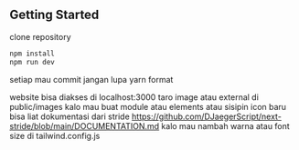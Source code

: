 ## Getting Started

clone repository

```bash
npm install
npm run dev
```

setiap mau commit jangan lupa yarn format

website bisa diakses di localhost:3000
taro image atau external di public/images
kalo mau buat module atau elements atau sisipin icon baru bisa liat dokumentasi dari stride https://github.com/DJaegerScript/next-stride/blob/main/DOCUMENTATION.md
kalo mau nambah warna atau font size di tailwind.config.js
